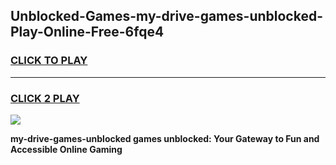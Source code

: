 
## Unblocked-Games-my-drive-games-unblocked-Play-Online-Free-6fqe4
<h3>
<a href="https://premium76.site?title=my-drive-games-unblocked&ref=26A">CLICK TO PLAY</a></h3>
<hr>

<h3>
<a href="https://premium76.site?title=my-drive-games-unblocked&ref=26A">CLICK 2 PLAY</a>
  
</h3>

<a href="https://premium76.site?title=my-drive-games-unblocked&ref=26A"><img src="https://clearcache.store/games.png"></a>


**my-drive-games-unblocked games unblocked: Your Gateway to Fun and Accessible Online Gaming**
